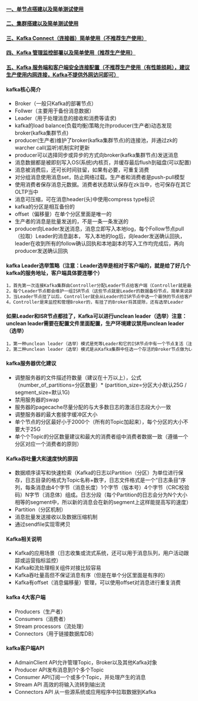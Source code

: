 #### [一、单节点搭建以及简单测试使用][1]
#### [二、集群搭建以及简单测试使用][2]
#### [三、Kafka Connect（连接器）简单使用（不推荐生产使用）][3]
#### [四、Kafka 管理监控部署以及简单使用（推荐生产使用）][4]
#### [五、Kafka 服务端和客户端安全连接配置（不推荐生产使用（有性能损耗），建议生产使用内网连接，Kafka不提供外网访问即可）][5]
#### kafka核心简介
 - Broker（一般只Kafka的部署节点）
 - Follwer（主要用于备份消息数据）
 - Leader（用于处理消息的接收和消费等请求)
 - kafka的load balance(负载均衡)策略允许producer(生产者)动态发现broker(kafka集群节点)
 - producer(生产者)维护了broker(kafka集群节点)的连接池，并通过zk的warcher call(监听)机制实时更新
 - producer可以选择同步或异步的方式向broker(kafka集群节点)发送消息
 - 消息数据都是被即刻写入OS(系统)内核页，并缓存最后flush到磁盘(可以配置)
 - 消息被消费后，还可长时间驻留，如果有必要，可重复消费
 - 对分组消息使用消息set，防止网络过载。生产者和消费者是push-pull模型
 - 使用消费者保存消息元数据。消费者状态默认保存在zk当中，也可保存在其它OLTP当中
 - 消息可压缩，可在消息header(头)中使用compress type标识
 - kafka的分区是相互备份的
 - offset（偏移量）在单个分区里面是唯一的
 - 生产者的消息是批量发送的，不是一条一条发送的
 - producer向Leader发送消息，消息立即写入本地log，每个Follow节点pull（拉取）Leader的消息副本，
写入本地的log后，向leader发送确认回执，leader在收到所有的follow确认回执和本地副本的写入工作均完成后，再向producer发送确认回执

#### kafka Leader选举策略（注意：Leader选举是相对于客户端的，就是给了好几个kafka的服务地址，客户端具体要连哪个） 
```bash
1，首先第一次连接Kafka集群由Controller分配Leader节点给客户端（Controller就是最先注册到Zookeeper上的节点）
2，每个Leader节点都会维护一组ISR节点（这些节点就是Leader的数据备份节点，简单来说就是Leader的Follwer节点）
3，当Leader节点挂了以后，Controller就会从Leader的ISR节点中选一个最快的节点给客户端（所谓最快就是ISR节点中最先注册到Zookeeper上的节点）
4，Controller是来监控和管理Broker的，有挂了的Broker将其提除，还有选举Leader
```

#### 如果Leader和ISR节点都挂了，Kafka可以进行unclean leader（选举）注意：unclean leader需要在配置文件里面配置，生产环境建议禁用unclean leader（选举）
```bash
1，第一种unclean leader（选举）模式是死等Leader和它的ISR节点中有一个节点复活（注意：在此期间客户端将无法使用）
2，第二种unclean leader（选举）模式是从Kafka集群中任选一个存活的Broker节点做为Leader给客户端用（注意：这种可能会丢失数据，因为新的Leader没有客户端以前发送的消息数据）
```

#### kafka服务器优化建议
 - 调整服务器的文件描述符数量（建议在十万以上），公式（number_of_partitions=分区数量）* (partition_size=分区大小默认25G / segment_size=默认1G)
 - 禁用服务器的swap
 - 服务器的pagecache尽量分配的与大多数日志的激活日志段大小一致
 - 调整服务器的最大套接字缓冲区大小
 - 单个节点的分区最好小于2000个（所有的Topic加起来），每个分区的大小不要大于25G
 - 单个个Topic的分区数量建议和最大的消费者组中消费者数据一致（遵循一个分区对应一个消费者的原则）
 
#### Kafka吞吐量大和速度快的原因
 - 数据顺序读写和快速检索（Kafka的日志以Partition（分区）为单位进行保存，日志目录的格式为Topic名称+数字，日志文件格式是一个“日志条目”序列，每条消息由4个字节（消息长度）1个字节（版本号）4个字节（CRC校验码）N字节（消息体）组成。日志分段（每个Partition的日志会分为N个大小相等的segment中，所以新的消息会在新的segment上这样能提高写的速度）
 - Partition（分区机制）
 - 消息批量发送接收以及数据压缩机制
 - 通过sendfile实现零拷贝
 
#### Kafka相关说明
 - Kafka的应用场景（日志收集或流式系统，还可以用于消息队列，用户活动跟踪或运营指标监控）
 - Kafka和流处理相关组件对接比较容易
 - Kafka吞吐量高但不保证消息有序（但是在单个分区里面是有序的）
 - Kafka有offset（消息偏移量）管理，可以使用offset对消息进行重复消费

#### kafka 4大客户端
 - Producers（生产者）
 - Consumers（消费者）
 - Stream processors（流处理）
 - Connectors（用于链接数据库DB）
 
#### kafka客户端API
 - AdmainClient API允许管理Topic，Broker以及其他Kafka对象
 - Producer API发布消息到1个多个Topic
 - Consumer API订阅一个或多个Topic，并处理产生的消息
 - Stream API 高效的将输入流转到输出流
 - Connectors API 从一些源系统或应用程序中拉取数据到Kafka 
 
[1]: https://github.com/firechiang/hadoop-test/tree/master/kafka/docs/setup-single.md
[2]: https://github.com/firechiang/hadoop-test/tree/master/kafka/docs/setup-cluster.md
[3]: https://github.com/firechiang/hadoop-test/tree/master/kafka/docs/connect-simple.md
[4]: https://github.com/firechiang/hadoop-test/tree/master/kafka/docs/setup-monitor.md
[5]: https://github.com/firechiang/hadoop-test/tree/master/kafka/docs/setup-security.md
